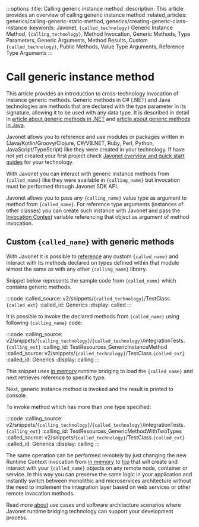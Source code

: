 :::options
:title: Calling generic instance method
:description: This article provides an overview of calling generic instance method
:related_articles: generics/calling-generic-static-method, generics/creating-generic-class-instance
:keywords: Javonet, `{called_technology}` Generic Instance Method, `{calling_technology}`, Method Invocation, Generic Methods, Type Parameters, Generic Arguments, Method Results, Custom `{called_technology}`, Public Methods, Value Type Arguments, Reference Type Arguments
:::

# Call generic instance method
  
This article provides an introduction to cross-technology invocation of instance generic methods. Generic methods in C# (.NET) and Java technologies are methods that are declared with the type parameter in its signature, allowing it to be used with any data type. It is described in detail in [article about generic methods in .NET](https://learn.microsoft.com/en-us/dotnet/csharp/programming-guide/generics/generic-methods) and [article about generic methods in Java](https://docs.oracle.com/javase/tutorial/extra/generics/methods.html).  
  
Javonet allows you to reference and use modules or packages written in (Java/Kotlin/Groovy/Clojure, C#/VB.NET, Ruby, Perl, Python, JavaScript/TypeScript) like they were created in your technology. If have not yet created your first project check [Javonet overview and quick start guides](/guides/v2/`{calling_technology}`/`{called_technology}`/getting-started/about-javonet) for your technology.  
  
With Javonet you can interact with generic instance methods from `{called_name}` like they were available in `{calling_name}` but invocation must be performed through Javonet SDK API.  
  
Javonet allows you to pass any `{calling_name}` value type as argument to method from `{called_name}`. For reference type arguments (instances of other classes) you can create such instance with Javonet and pass the [Invocation Context](/guides/v2/`{calling_technology}`/`{called_technology}`/foundations/invocation-context) variable referencing that object as argument of method invocation.  
  
## Custom `{called_name}` with generic methods
  
With Javonet it is possible to [reference](/guides/v2/`{calling_technology}`/`{called_technology}`/getting-started/adding-references-to-libraries) any custom `{called_name}` and interact with its methods declared on types defined within that module almost the same as with any other `{calling_name}` library.  
  
Snippet below represents the sample code from `{called_name}` which contains generic methods.
  
:::code
:called_source: v2/snippets/`{called_technology}`/TestClass.`{called_ext}`
:called_id: Generics
:display: called
:::
  
It is possible to invoke the declared methods from `{called_name}` using following `{calling_name}` code:
  
:::code
:calling_source: v2/snippets/`{calling_technology}`/`{called_technology}`/integrationTests.`{calling_ext}`
:calling_id: TestResources_GenericInstanceMethod
:called_source: v2/snippets/`{called_technology}`/TestClass.`{called_ext}`
:called_id: Generics
:display: calling
:::

This snippet uses [in memory](/guides/v2/`{calling_technology}`/`{called_technology}`/foundations/in-memory-channel) runtime bridging to load the `{called_name}` and next retrieves reference to specific type.  

Next, generic instance method is invoked and the result is printed to console.  
  
To invoke method which has more than one type specified:  
  
:::code
:calling_source: v2/snippets/`{calling_technology}`/`{called_technology}`/integrationTests.`{calling_ext}`
:calling_id: TestResources_GenericMethodWithTwoTypes
:called_source: v2/snippets/`{called_technology}`/TestClass.`{called_ext}`
:called_id: Generics
:display: calling
:::
  
The same operation can be performed remotely by just changing the new Runtime Context invocation from [in memory](/guides/v2/`{calling_technology}`/`{called_technology}`/foundations/in-memory-channel) to [tcp](/guides/v2/`{calling_technology}`/`{called_technology}`/foundations/tcp-channel) that will create and interact with your `{called_name}` objects on any remote node, container or service. In this way you can preserve the same logic in your application and instantly switch between monolithic and microservices architecture without the need to implement the integration layer based on web services or other remote invocation methods.
  
Read more [about](/guides/v2/`{calling_technology}`/`{called_technology}`/getting-started/about-javonet) use cases and software architecture scenarios where Javonet runtime bridging technology can support your development process.
